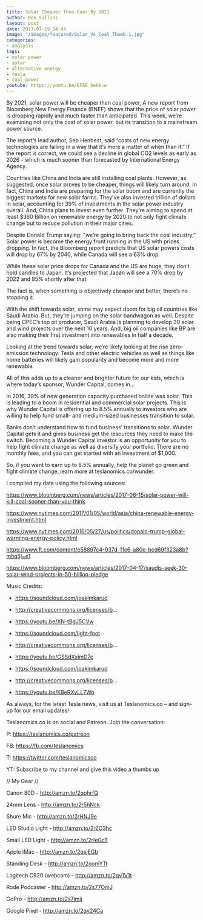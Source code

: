 ```yaml
---
title: Solar Cheaper Than Coal By 2021
author: Ben Sullins
layout: post
date: 2017-07-19 14:43
image: "/images/featured/Solar_Vs_Coal_Thumb-1.jpg"
categories:
- analysis
tags:
- solar power
- solar
- alternative energy
- tesla
- coal power
youtube: https://youtu.be/EFkE_beKk-w
---
```



By 2021, solar power will be cheaper than coal power, A new report from Bloomberg New Energy Finance (BNEF) shows that the price of solar power is dropping rapidly and much faster than anticipated. This week, we’re examining not only the cost of solar power, but its transition to a mainstream power source.

The report’s lead author, Seb Henbest, said “costs of new energy technologies are falling in a way that it’s more a matter of when than if.”  If the report is correct, we could see a decline in global CO2 levels as early as 2026 - which is much sooner than forecasted by International Energy Agency.

Countries like China and India are still installing coal plants. However, as suggested, once solar proves to be cheaper, things will likely turn around. In fact, China and India are preparing for the solar boom and are currently the biggest markets for new solar farms. They’ve also invested trillion of dollars in solar, accounting for 39% of investments in the solar power industry overall. And, China plans to invest even further. They’re aiming to spend at least $360 Billion on renewable energy by 2020 to not only fight climate change but to reduce pollution in their major cities.

Despite Donald Trump saying: "we’re going to bring back the coal industry,” Solar power is become the energy front running in the US with prices dropping. In fact, the Bloomberg report predicts that US solar powers costs will drop by 67% by 2040, while Canada will see a 63% drop.

While these solar price drops for Canada and the US are huge, they don’t hold candles to Japan. It’s projected that Japan will see a 70% drop by 2022 and 85% shortly after that.

The fact is, when something is objectively cheaper and better, there’s no stopping it.

With the shift towards solar, some may expect doom for big oil countries like Saudi Arabia. But, they’re jumping on the solar bandwagon as well. Despite being OPEC’s top oil producer, Saudi Arabia is planning to develop 30 solar and wind projects over the next 10 years. And, big oil companies like BP are also making their first investment into renewables in half a decade.

Looking at the trend towards solar, we’re likely looking at the rise zero-emission technology. Tesla and other electric vehicles as well as things like home batteries will likely gain popularity and become more and more renewable.

All of this adds up to a cleaner and brighter future for our kids, which is where today’s sponsor, Wunder Capital, comes in…

In 2016, 39% of new generation capacity purchased online was solar. This is leading to a boom in residential and commercial solar projects. This is why Wunder Capital is offering up to 8.5% annually to investors who are willing to help fund small- and medium-sized businesses transition to solar.

Banks don’t understand how to fund business’ transitions to solar. Wunder Capital gets it and gives business get the resources they need to make the switch. Becoming a Wunder Capital investor is an opportunity for you to help fight climate change as well as diversify your portfolio. There are no monthly fees, and you can get started with an investment of $1,000.

So, if you want to earn up to 8.5% annually, help the planet go green and fight climate change, learn more at teslanomics.co/wunder.

I compiled my data using the following sources:

https://www.bloomberg.com/news/articles/2017-06-15/solar-power-will-kill-coal-sooner-than-you-think

https://www.nytimes.com/2017/01/05/world/asia/china-renewable-energy-investment.html

https://www.nytimes.com/2016/05/27/us/politics/donald-trump-global-warming-energy-policy.html

https://www.ft.com/content/e58897c4-937d-11e6-a80e-bcd69f323a8b?mhq5j=e1

https://www.bloomberg.com/news/articles/2017-04-17/saudis-seek-30-solar-wind-projects-in-50-billion-pledge

Music Credits:

- https://soundcloud.com/joakimkarud

- http://creativecommons.org/licenses/b...

- https://youtu.be/XN-tBgJ5CVw

- https://soundcloud.com/light-foot

- http://creativecommons.org/licenses/b...

- https://youtu.be/GSSdXximD7c

- https://soundcloud.com/joakimkarud

- http://creativecommons.org/licenses/b...

- https://youtu.be/K8eRXvLL7Wo

As always, for the latest Tesla news, visit us at Teslanomics.co – and sign-up for our email updates!

Teslanomics.co is on social and Patreon. Join the conversation:

P: https://teslanomics.co/patreon

FB: https://fb.com/teslanomics

T: https://twitter.com/teslanomicsco

YT: Subscribe to my channel and give this video a thumbs up

// My Gear //

Canon 80D - http://amzn.to/2qohrfQ

24mm Lens - http://amzn.to/2r5hNck

Shure Mic - http://amzn.to/2rHNJ9e

LED Studio Light - http://amzn.to/2rZO3hc

Small LED Light - http://amzn.to/2rIeGcT

Apple iMac - http://amzn.to/2qsjEGb

Standing Desk - http://amzn.to/2qomYTt

Logitech C920 (webcam) - http://amzn.to/2qv1V1t

Rode Podcaster - http://amzn.to/2s77OmJ

GoPro - http://amzn.to/2s7lmii

Google Pixel - http://amzn.to/2qv24Ca